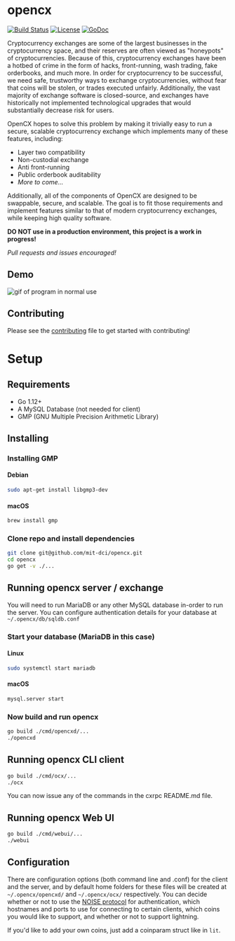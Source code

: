 # opencx

[![Build Status](https://travis-ci.org/mit-dci/opencx.svg?branch=master)](https://travis-ci.org/mit-dci/opencx)
[![License](http://img.shields.io/badge/License-MIT-brightgreen.svg)](./LICENSE)
[![GoDoc](https://godoc.org/github.com/mit-dci/opencx?status.svg)](https://godoc.org/github.com/mit-dci/opencx)
<!-- [![Go Report Card](https://goreportcard.com/badge/github.com/mit-dci/opencx)](https://goreportcard.com/report/github.com/mit-dci/opencx) -->

Cryptocurrency exchanges are some of the largest businesses in the cryptocurrency space, and their reserves are often viewed as "honeypots" of cryptocurrencies.
Because of this, cryptocurrency exchanges have been a hotbed of crime in the form of hacks, front-running, wash trading, fake orderbooks, and much more.
In order for cryptocurrency to be successful, we need safe, trustworthy ways to exchange cryptocurrencies, without fear that coins will be stolen, or trades executed unfairly.
Additionally, the vast majority of exchange software is closed-source, and exchanges have historically not implemented technological upgrades that would substantially decrease risk for users.

OpenCX hopes to solve this problem by making it trivially easy to run a secure, scalable cryptocurrency exchange which implements many of these features, including:

- Layer two compatibility
- Non-custodial exchange
- Anti front-running
- Public orderbook auditability
- *More to come...*

Additionally, all of the components of OpenCX are designed to be swappable, secure, and scalable.
The goal is to fit those requirements and implement features similar to that of modern cryptocurrency exchanges, while keeping high quality software.

**DO NOT use in a production environment, this project is a work in progress!**

*Pull requests and issues encouraged!*

## Demo

![gif of program in normal use](../assets/opencxdemo.gif?raw=true)

## Contributing

Please see the
[contributing](./CONTRIBUTING.md)
file to get started with contributing!

# Setup

## Requirements

- Go 1.12+
- A MySQL Database (not needed for client)
- GMP (GNU Multiple Precision Arithmetic Library)

## Installing

### Installing GMP

#### Debian

```sh
sudo apt-get install libgmp3-dev
```

#### macOS

```sh
brew install gmp
```

### Clone repo and install dependencies

```sh
git clone git@github.com/mit-dci/opencx.git
cd opencx
go get -v ./...
```

## Running opencx server / exchange

You will need to run MariaDB or any other MySQL database in-order to run the server. You can configure authentication details for your database at `~/.opencx/db/sqldb.conf`

### Start your database (MariaDB in this case)

#### Linux

```sh
sudo systemctl start mariadb
```

#### macOS

```sh
mysql.server start
```

### Now build and run opencx

```sh
go build ./cmd/opencxd/...
./opencxd
```

## Running opencx CLI client

```sh
go build ./cmd/ocx/...
./ocx
```

You can now issue any of the commands in the cxrpc README.md file.

## Running opencx Web UI

```sh
go build ./cmd/webui/...
./webui
```


## Configuration

There are configuration options (both command line and .conf) for the client and the server, and by default home folders for these files will be created at `~/.opencx/opencxd/` and `~/.opencx/ocx/` respectively. You can decide whether or not to use the
[NOISE protocol](http://www.noiseprotocol.org/)
for authentication, which hostnames and ports to use for connecting to certain clients, which coins you would like to support, and whether or not to support lightning.

If you'd like to add your own coins, just add a coinparam struct like in `lit`.
